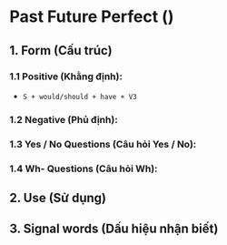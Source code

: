 # Past Future Perfect ()

## 1. Form (Cấu trúc)

### 1.1 Positive (Khằng định):
- `S + would/should + have + V3`

### 1.2 Negative (Phủ định):

### 1.3 Yes / No Questions (Câu hỏi Yes / No):

### 1.4 Wh- Questions (Câu hỏi Wh):

## 2. Use (Sử dụng)

## 3. Signal words (Dấu hiệu nhận biết)

